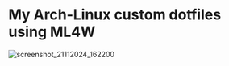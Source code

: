 # My Arch-Linux custom dotfiles using ML4W

![screenshot_21112024_162200](https://github.com/user-attachments/assets/fdc6e67f-fef9-4f32-b9d6-1c69d76846ae)
